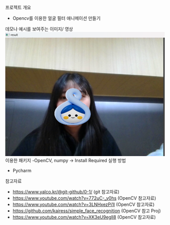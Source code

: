 프로젝트 개요
- Opencv를 이용한 얼굴 필터 애니메이션 만들기 

데모나 예시를 보여주는 이미지/ 영상
<img src = "demo.png">
이용한 패키지
-OpenCV, numpy -> Install Required
실행 방법
- Pycharm

참고자료
- https://www.yalco.kr/@git-github/0-1/ (git 참고자료)  
- https://www.youtube.com/watch?v=772uC-_v0hs (OpenCV 참고자료)
- https://www.youtube.com/watch?v=3LNHxezPi1I (OpenCV 참고자료)
- https://github.com/kairess/simple_face_recognition (OpenCV 참고 Proj)
- https://www.youtube.com/watch?v=XK3eU9egll8 (OpenCV 참고자료)
